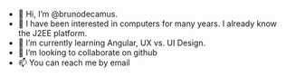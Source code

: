 - 👋 Hi, I’m @brunodecamus.
- 👀 I have been interested in computers for many years. I already know the J2EE platform.
- 🌱 I’m currently learning Angular, UX vs. UI Design.
- 💞️ I’m looking to collaborate on github
- 📫 You can reach me by email

<!---
brunodecamus/brunodecamus is a ✨ special ✨ repository because its `README.md` (this file) appears on your GitHub profile.
You can click the Preview link to take a look at your changes.
--->
